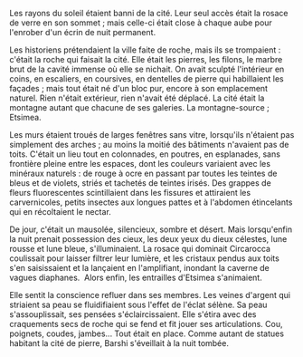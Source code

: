 
Les rayons du soleil étaient banni de la cité.
Leur seul accès était la rosace de verre en son sommet ; mais celle-ci était close à chaque aube pour l'enrober d'un écrin de nuit permanent.

Les historiens prétendaient la ville faite de roche, mais ils se trompaient : c'était la roche qui faisait la cité. Elle était les pierres, les filons, le marbre brut de la cavité immense où elle se nichait. On avait sculpté l'intérieur en coins, en escaliers, en coursives, en dentelles de pierre qui habillaient les façades ; mais tout était né d'un bloc pur, encore à son emplacement naturel. Rien n'était extérieur, rien n'avait été déplacé. La cité était la montagne autant que chacune de ses galeries. La montagne-source ; Etsimea.

Les murs étaient troués de larges fenêtres sans vitre, lorsqu'ils n'étaient pas simplement des arches ; au moins la moitié des bâtiments n'avaient pas de toits. C'était un lieu tout en colonnades, en poutres, en esplanades, sans frontière pleine entre les espaces, dont les couleurs variaient avec les minéraux naturels : de rouge à ocre en passant par toutes les teintes de bleus et de violets, striés et tachetés de teintes irisés. Des grappes de fleurs fluorescentes scintillaient dans les fissures et attiraient les carvernicoles, petits insectes aux longues pattes et à l'abdomen étincelants qui en récoltaient le nectar. 

De jour, c'était un mausolée, silencieux, sombre et désert. Mais lorsqu'enfin la nuit prenait possession des cieux, les deux yeux du dieux célestes, lune rousse et lune bleue, s'illuminaient. La rosace qui dominait Circarocca coulissait pour laisser filtrer leur lumière, et les cristaux pendus aux toits s'en saisissaient et la lançaient en l'amplifiant, inondant la caverne de vagues diaphanes. 
Alors enfin, les entrailles d'Etsimea s'animaient.

Elle sentit la conscience refluer dans ses membres. Les veines d'argent qui striaient sa peau se fluidifiaient sous l'effet de l'éclat sélène. Sa peau s'assouplissait, ses pensées s'éclaircissaient. Elle s'étira avec des craquements secs de roche qui se fend et fit jouer ses articulations. Cou, poignets, coudes, jambes... Tout était en place. Comme autant de statues habitant la cité de pierre, Barshi s'éveillait à la nuit tombée.